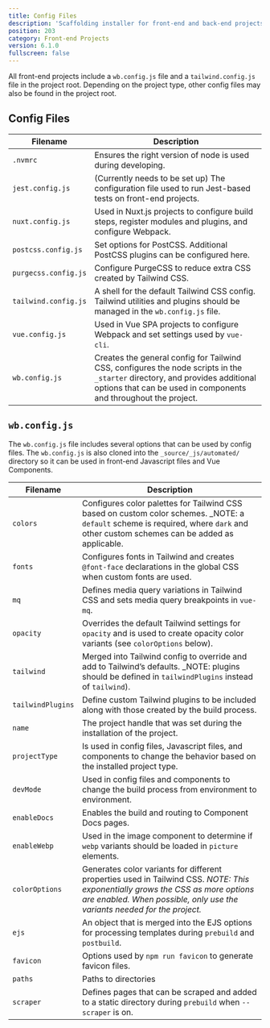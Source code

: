 ```yaml
---
title: Config Files
description: 'Scaffolding installer for front-end and back-end projects.'
position: 203
category: Front-end Projects
version: 6.1.0
fullscreen: false
---
```


All front-end projects include a `wb.config.js` file and a `tailwind.config.js` file in the project root. Depending on the project type, other config files may also be found in the project root.

## Config Files

| Filename | Description |
| --- | --- |
| `.nvmrc` | Ensures the right version of node is used during developing. |
| `jest.config.js` | (Currently needs to be set up) The configuration file used to run Jest-based tests on front-end projects. |
| `nuxt.config.js` | Used in Nuxt.js projects to configure build steps, register modules and plugins, and configure Webpack. |
| `postcss.config.js` | Set options for PostCSS. Additional PostCSS plugins can be configured here. |
| `purgecss.config.js` | Configure PurgeCSS to reduce extra CSS created by Tailwind CSS. |
| `tailwind.config.js` | A shell for the default Tailwind CSS config. Tailwind utilities and plugins should be managed in the `wb.config.js` file. |
| `vue.config.js` | Used in Vue SPA projects to configure Webpack and set settings used by `vue-cli`. |
| `wb.config.js` | Creates the general config for Tailwind CSS, configures the node scripts in the `_starter` directory, and provides additional options that can be used in components and throughout the project. |


## `wb.config.js`

The `wb.config.js` file includes several options that can be used by config files. The `wb.config.js` is also cloned into the `_source/_js/automated/` directory so it can be used in front-end Javascript files and Vue Components.

| Filename | Description |
| --- | --- |
| `colors` | Configures color palettes for Tailwind CSS based on custom color schemes. _NOTE: a `default` scheme is required, where `dark` and other custom schemes can be added as applicable. |
| `fonts` | Configures fonts in Tailwind and creates `@font-face` declarations in the global CSS when custom fonts are used. |
| `mq` | Defines media query variations in Tailwind CSS and sets media query breakpoints in `vue-mq`. |
| `opacity` | Overrides the default Tailwind settings for `opacity` and is used to create opacity color variants (see `colorOptions` below). |
| `tailwind` | Merged into Tailwind config to override and add to Tailwind’s defaults. _NOTE: plugins should be defined in `tailwindPlugins` instead of `tailwind`). |
| `tailwindPlugins` | Define custom Tailwind plugins to be included along with those created by the build process. |
| `name` | The project handle that was set during the installation of the project. |
| `projectType` | Is used in config files, Javascript files, and components to change the behavior based on the installed project type. |
| `devMode` | Used in config files and components to change the build process from environment to environment. |
| `enableDocs` | Enables the build and routing to Component Docs pages. |
| `enableWebp` | Used in the image component to determine if `webp` variants should be loaded in `picture` elements. |
| `colorOptions` | Generates color variants for different properties used in Tailwind CSS. _NOTE: This exponentially grows the CSS as more options are enabled. When possible, only use the variants needed for the project._ |
| `ejs` | An object that is merged into the EJS options for processing templates during `prebuild` and `postbuild`. |
| `favicon` | Options used by `npm run favicon` to generate favicon files. |
| `paths` | Paths to directories  |
| `scraper` | Defines pages that can be scraped and added to a static directory during `prebuild` when `--scraper` is on. |